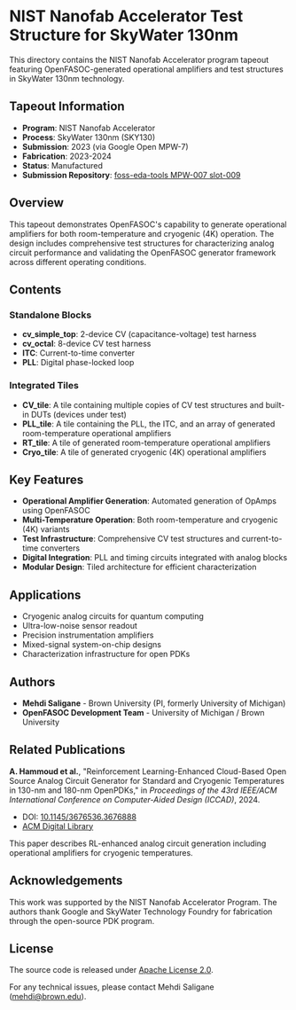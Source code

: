 # NIST Nanofab Accelerator Test Structure for SkyWater 130nm

This directory contains the NIST Nanofab Accelerator program tapeout featuring OpenFASOC-generated operational amplifiers and test structures in SkyWater 130nm technology.

## Tapeout Information

- **Program**: NIST Nanofab Accelerator
- **Process**: SkyWater 130nm (SKY130)
- **Submission**: 2023 (via Google Open MPW-7)
- **Fabrication**: 2023-2024
- **Status**: Manufactured
- **Submission Repository**: [foss-eda-tools MPW-007 slot-009](https://foss-eda-tools.googlesource.com/third_party/shuttle/sky130/mpw-007/slot-009)

## Overview

This tapeout demonstrates OpenFASOC's capability to generate operational amplifiers for both room-temperature and cryogenic (4K) operation. The design includes comprehensive test structures for characterizing analog circuit performance and validating the OpenFASOC generator framework across different operating conditions.

## Contents

### Standalone Blocks

- **cv_simple_top**: 2-device CV (capacitance-voltage) test harness
- **cv_octal**: 8-device CV test harness
- **ITC**: Current-to-time converter
- **PLL**: Digital phase-locked loop

### Integrated Tiles

- **CV_tile**: A tile containing multiple copies of CV test structures and built-in DUTs (devices under test)
- **PLL_tile**: A tile containing the PLL, the ITC, and an array of generated room-temperature operational amplifiers
- **RT_tile**: A tile of generated room-temperature operational amplifiers
- **Cryo_tile**: A tile of generated cryogenic (4K) operational amplifiers

## Key Features

- **Operational Amplifier Generation**: Automated generation of OpAmps using OpenFASOC
- **Multi-Temperature Operation**: Both room-temperature and cryogenic (4K) variants
- **Test Infrastructure**: Comprehensive CV test structures and current-to-time converters
- **Digital Integration**: PLL and timing circuits integrated with analog blocks
- **Modular Design**: Tiled architecture for efficient characterization

## Applications

- Cryogenic analog circuits for quantum computing
- Ultra-low-noise sensor readout
- Precision instrumentation amplifiers
- Mixed-signal system-on-chip designs
- Characterization infrastructure for open PDKs

## Authors

- **Mehdi Saligane** - Brown University (PI, formerly University of Michigan)
- **OpenFASOC Development Team** - University of Michigan / Brown University

## Related Publications

**A. Hammoud et al.**, "Reinforcement Learning-Enhanced Cloud-Based Open Source Analog Circuit Generator for Standard and Cryogenic Temperatures in 130-nm and 180-nm OpenPDKs," in *Proceedings of the 43rd IEEE/ACM International Conference on Computer-Aided Design (ICCAD)*, 2024.
- DOI: [10.1145/3676536.3676888](https://doi.org/10.1145/3676536.3676888)
- [ACM Digital Library](https://dl.acm.org/doi/10.1145/3676536.3676888)

This paper describes RL-enhanced analog circuit generation including operational amplifiers for cryogenic temperatures.

## Acknowledgements

This work was supported by the NIST Nanofab Accelerator Program. The authors thank Google and SkyWater Technology Foundry for fabrication through the open-source PDK program.

## License

The source code is released under [Apache License 2.0](https://www.apache.org/licenses/LICENSE-2.0).

For any technical issues, please contact Mehdi Saligane (mehdi@brown.edu).
